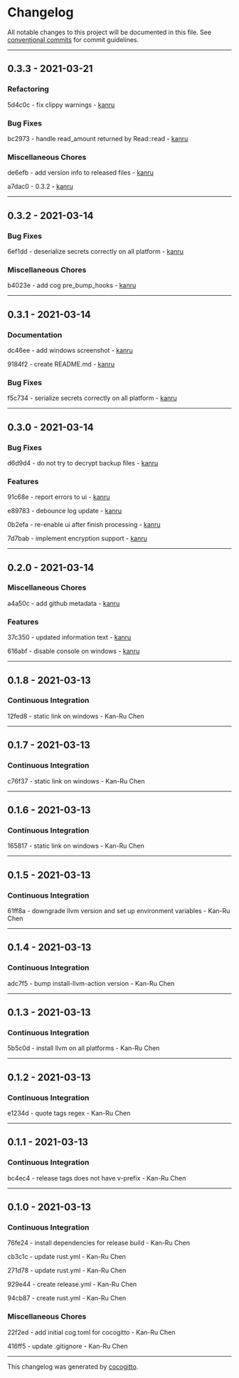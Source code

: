 # Changelog
All notable changes to this project will be documented in this file. See [conventional commits](https://www.conventionalcommits.org/) for commit guidelines.

- - -
## 0.3.3 - 2021-03-21


### Refactoring

5d4c0c - fix clippy warnings - [kanru](https://github.com/kanru)


### Bug Fixes

bc2973 - handle read_amount returned by Read::read - [kanru](https://github.com/kanru)


### Miscellaneous Chores

de6efb - add version info to released files - [kanru](https://github.com/kanru)

a7dac0 - 0.3.2 - [kanru](https://github.com/kanru)


- - -
## 0.3.2 - 2021-03-14


### Bug Fixes

6ef1dd - deserialize secrets correctly on all platform - [kanru](https://github.com/kanru)


### Miscellaneous Chores

b4023e - add cog pre_bump_hooks - [kanru](https://github.com/kanru)


- - -
## 0.3.1 - 2021-03-14


### Documentation

dc46ee - add windows screenshot - [kanru](https://github.com/kanru)

9184f2 - create README.md - [kanru](https://github.com/kanru)


### Bug Fixes

f5c734 - serialize secrets correctly on all platform - [kanru](https://github.com/kanru)


- - -
## 0.3.0 - 2021-03-14


### Bug Fixes

d6d9d4 - do not try to decrypt backup files - [kanru](https://github.com/kanru)


### Features

91c68e - report errors to ui - [kanru](https://github.com/kanru)

e89783 - debounce log update - [kanru](https://github.com/kanru)

0b2efa - re-enable ui after finish processing - [kanru](https://github.com/kanru)

7d7bab - implement encryption support - [kanru](https://github.com/kanru)


- - -
## 0.2.0 - 2021-03-14


### Miscellaneous Chores

a4a50c - add github metadata - [kanru](https://github.com/kanru)


### Features

37c350 - updated information text - [kanru](https://github.com/kanru)

616abf - disable console on windows - [kanru](https://github.com/kanru)


- - -
## 0.1.8 - 2021-03-13


### Continuous Integration

12fed8 - static link on windows - Kan-Ru Chen


- - -
## 0.1.7 - 2021-03-13


### Continuous Integration

c76f37 - static link on windows - Kan-Ru Chen


- - -
## 0.1.6 - 2021-03-13


### Continuous Integration

165817 - static link on windows - Kan-Ru Chen


- - -
## 0.1.5 - 2021-03-13


### Continuous Integration

61ff8a - downgrade llvm version and set up environment variables - Kan-Ru Chen


- - -
## 0.1.4 - 2021-03-13


### Continuous Integration

adc7f5 - bump install-llvm-action version - Kan-Ru Chen


- - -
## 0.1.3 - 2021-03-13


### Continuous Integration

5b5c0d - install llvm on all platforms - Kan-Ru Chen


- - -
## 0.1.2 - 2021-03-13


### Continuous Integration

e1234d - quote tags regex - Kan-Ru Chen


- - -
## 0.1.1 - 2021-03-13


### Continuous Integration

bc4ec4 - release tags does not have v-prefix - Kan-Ru Chen


- - -
## 0.1.0 - 2021-03-13


### Continuous Integration

76fe24 - install dependencies for release build - Kan-Ru Chen

cb3c1c - update rust.yml - Kan-Ru Chen

271d78 - update rust.yml - Kan-Ru Chen

929e44 - create release.yml - Kan-Ru Chen

94cb87 - create rust.yml - Kan-Ru Chen


### Miscellaneous Chores

22f2ed - add initial cog.toml for cocogitto - Kan-Ru Chen

416ff5 - update .gitignore - Kan-Ru Chen


- - -

This changelog was generated by [cocogitto](https://github.com/oknozor/cocogitto).